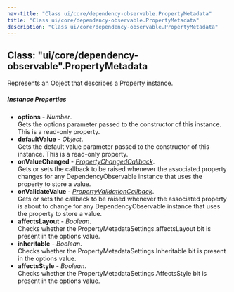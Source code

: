 ```yaml
---
nav-title: "Class ui/core/dependency-observable.PropertyMetadata"
title: "Class ui/core/dependency-observable.PropertyMetadata"
description: "Class ui/core/dependency-observable.PropertyMetadata"
---
```

## Class: "ui/core/dependency-observable".PropertyMetadata  
Represents an Object that describes a Property instance.

##### Instance Properties
 - **options** - _Number_.    
  Gets the options parameter passed to the constructor of this instance. This is a read-only property.
 - **defaultValue** - _Object_.    
  Gets the default value parameter passed to the constructor of this instance. This is a read-only property.
 - **onValueChanged** - [_PropertyChangedCallback_](../../../ui/core/dependency-observable/PropertyChangedCallback.md).    
  Gets or sets the callback to be raised whenever the associated property changes for any DependencyObservable instance that uses the property to store a value.
 - **onValidateValue** - [_PropertyValidationCallback_](../../../ui/core/dependency-observable/PropertyValidationCallback.md).    
  Gets or sets the callback to be raised whenever the associated property is about to change for any DependencyObservable instance that uses the property to store a value.
 - **affectsLayout** - _Boolean_.    
  Checks whether the PropertyMetadataSettings.affectsLayout bit is present in the options value.
 - **inheritable** - _Boolean_.    
  Checks whether the PropertyMetadataSettings.Inheritable bit is present in the options value.
 - **affectsStyle** - _Boolean_.    
  Checks whether the PropertyMetadataSettings.AffectsStyle bit is present in the options value.